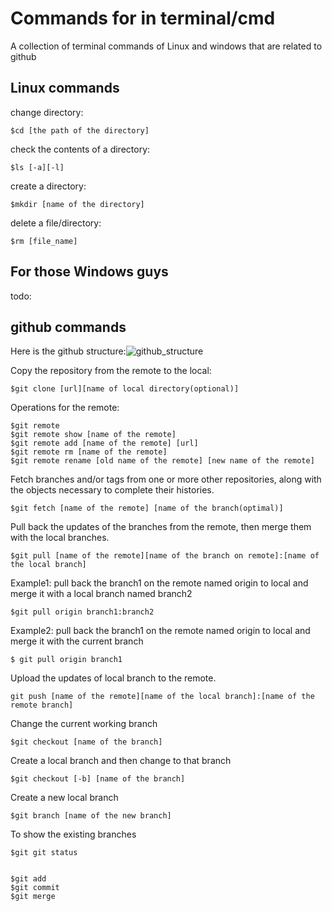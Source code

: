 # Commands for in terminal/cmd
A collection of terminal commands of Linux and windows that are related to github

## Linux commands

change directory:

    $cd [the path of the directory]
   
check the contents of a directory:
   
    $ls [-a][-l]
    
create a directory:

    $mkdir [name of the directory]
    
delete a file/directory:

    $rm [file_name]
    
## For those Windows guys
todo:

    
## github commands
Here is the github structure:![github_structure](https://github.com/hogwild/github-Commands/blob/master/githubstructure.jpg) 

Copy the repository from the remote to the local:
 
    $git clone [url][name of local directory(optional)]

Operations for the remote:

    $git remote
    $git remote show [name of the remote]
    $git remote add [name of the remote] [url]
    $git remote rm [name of the remote]
    $git remote rename [old name of the remote] [new name of the remote]
    
Fetch branches and/or tags from one or more other repositories, along with the objects necessary to complete their histories. 

    $git fetch [name of the remote] [name of the branch(optimal)]

Pull back the updates of the branches from the remote, then merge them with the local branches.

    $git pull [name of the remote][name of the branch on remote]:[name of the local branch]

Example1: pull back the branch1 on the remote named origin to local and merge it with a local branch named branch2

    $git pull origin branch1:branch2 

Example2: pull back the branch1 on the remote named origin to local and merge it with the current branch

    $ git pull origin branch1

Upload the updates of local branch to the remote.

    git push [name of the remote][name of the local branch]:[name of the remote branch] 


Change the current working branch

    $git checkout [name of the branch]

Create a local branch and then change to that branch
    
    $git checkout [-b] [name of the branch]

Create a new local branch

    $git branch [name of the new branch]

To show the existing branches

    $git git status


    $git add
    $git commit
    $git merge
   
